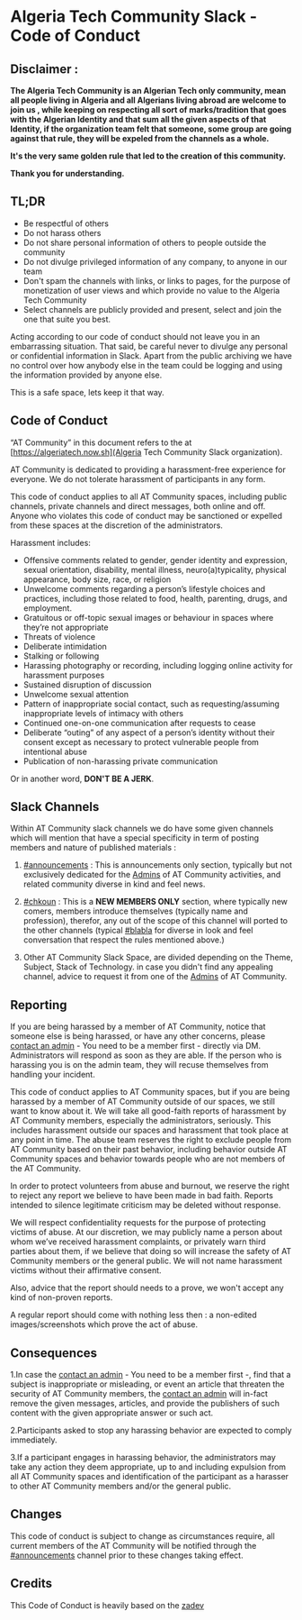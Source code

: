 # Algeria Tech Community Slack - Code of Conduct

## Disclaimer : 

**The Algeria Tech Community is an Algerian Tech only community, mean all people living in Algeria and all Algerians living abroad are welcome to join us , while keeping on respecting all sort of marks/tradition that goes with the Algerian Identity and that sum all the given aspects of that Identity, if the organization team felt that someone, some group are going against that rule, they will be expeled from the channels as a whole.**

**It's the very same golden rule that led to the creation of this community.**

**Thank you for understanding.**

## TL;DR

* Be respectful of others
* Do not harass others
* Do not share personal information of others to people outside the community
* Do not divulge privileged information of any company, to anyone in our team
* Don't spam the channels with links, or links to pages, for the purpose of monetization of user views and which provide no value to the Algeria Tech Community
* Select channels are publicly provided and present, select and join the one that suite you best.


Acting according to our code of conduct should not leave you in an embarrassing situation. That said, be careful never to divulge any personal or confidential information in Slack. Apart from the public archiving we have no control over how anybody else in the team could be logging and using the information provided by anyone else.

This is a safe space, lets keep it that way.

## Code of Conduct

“AT Community” in this document refers to the  at [https://algeriatech.now.sh](Algeria Tech Community Slack organization).

AT Community is dedicated to providing a harassment-free experience for everyone. We do not tolerate harassment of participants in any form.

This code of conduct applies to all AT Community spaces, including public channels, private channels and direct messages, both online and off. Anyone who violates this code of conduct may be sanctioned or expelled from these spaces at the discretion of the administrators.


Harassment includes:

* Offensive comments related to gender, gender identity and expression, sexual orientation, disability, mental illness, neuro(a)typicality, physical appearance, body size, race, or religion
* Unwelcome comments regarding a person’s lifestyle choices and practices, including those related to food, health, parenting, drugs, and employment.
* Gratuitous or off-topic sexual images or behaviour in spaces where they’re not appropriate
* Threats of violence
* Deliberate intimidation
* Stalking or following
* Harassing photography or recording, including logging online activity for harassment purposes
* Sustained disruption of discussion
* Unwelcome sexual attention
* Pattern of inappropriate social contact, such as requesting/assuming inappropriate levels of intimacy with others
* Continued one-on-one communication after requests to cease
* Deliberate “outing” of any aspect of a person’s identity without their consent except as necessary to protect vulnerable people from intentional abuse
* Publication of non-harassing private communication

Or in another word, **DON'T BE A JERK**.

## Slack Channels

Within AT Community slack channels we do have some given channels which will mention that have a special specificity
in term of posting members and nature of published materials :

1. [#announcements](https://algeriatech.slack.com/messages/announcements/) : This is announcements only section, typically but not exclusively dedicated for the [Admins](https://algeriatech.slack.com/team) of AT Community activities, and related community diverse in kind and feel news.

2. [#chkoun](https://algeriatech.slack.com/messages/chkoun/) : This is a **NEW MEMBERS ONLY** section, where typically
new comers, members introduce themselves (typically name and profession), therefor, any out of the scope of this channel will ported to the other channels (typical [#blabla](https://algeriatech.slack.com/messages/blabla/) for diverse in look and feel conversation that respect the rules mentioned above.)

3. Other AT Community Slack Space, are divided depending on the Theme, Subject, Stack of Technology. in case you didn't find any appealing channel, advice to request it from one of the [Admins](https://algeriatech.slack.com/team) of AT Community.

## Reporting

If you are being harassed by a member of AT Community, notice that someone else is being harassed, or have any other concerns, please [contact an admin](https://algeriatech.slack.com/team) - You need to be a member first - directly via DM. Administrators will respond as soon as they are able. If the person who is harassing you is on the admin team, they will recuse themselves from handling your incident.

This code of conduct applies to AT Community spaces, but if you are being harassed by a member of AT Community outside of our spaces, we still want to know about it. We will take all good-faith reports of harassment by AT Community members, especially the administrators, seriously. This includes harassment outside our spaces and harassment that took place at any point in time. The abuse team reserves the right to exclude people from AT Community based on their past behavior, including behavior outside AT Community spaces and behavior towards people who are not members of the AT Community.

In order to protect volunteers from abuse and burnout, we reserve the right to reject any report we believe to have been made in bad faith. Reports intended to silence legitimate criticism may be deleted without response.

We will respect confidentiality requests for the purpose of protecting victims of abuse. At our discretion, we may publicly name a person about whom we’ve received harassment complaints, or privately warn third parties about them, if we believe that doing so will increase the safety of AT Community members or the general public. We will not name harassment victims without their affirmative consent.

Also, advice that the report should needs to a prove, we won't accept any kind of non-proven reports.

A regular report should come with nothing less then : a non-edited images/screenshots which prove the act of abuse.

## Consequences

1.In case the [contact an admin](https://algeriatech.slack.com/team) - You need to be a member first -, find that a subject is inappropriate or misleading, or event an article that threaten the security of AT Community members, the [contact an admin](https://algeriatech.slack.com/team) will in-fact remove the given messages, articles, and provide
the publishers of such content with the given appropriate answer or such act.

2.Participants asked to stop any harassing behavior are expected to comply immediately.

3.If a participant engages in harassing behavior, the administrators may take any action they deem appropriate, up to and including expulsion from all AT Community spaces and identification of the participant as a harasser to other AT Community members and/or the general public.


## Changes
This code of conduct is subject to change as circumstances require, all current members of the AT Community will be notified through the [#announcements](https://algeriatech.slack.com/messages/announcements/) channel prior to these changes taking effect.


## Credits

This Code of Conduct is heavily based on the [zadev](https://github.com/zadev/code-of-conduct/blob/master/README.md)
